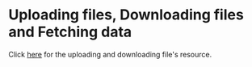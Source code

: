 <h1>Uploading files, Downloading files and Fetching data</h1>

<p>
  Click <a href="https://www.youtube.com/watch?v=Jt3OSCe7eOw">here</a> for the
  uploading and downloading file's resource.
</p>
